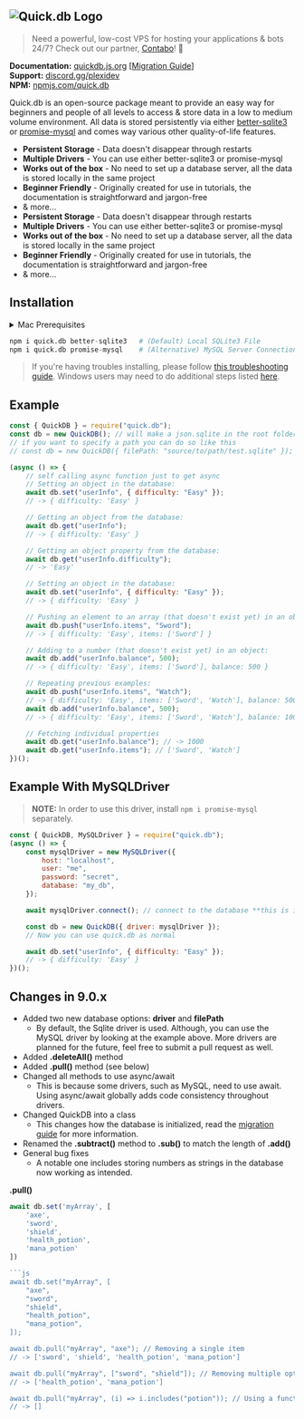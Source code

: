 ## ![Quick.db Logo](https://www.plexidev.org/quickdb.png)

> Need a powerful, low-cost VPS for hosting your applications & bots 24/7? Check out our partner, [Contabo](https://www.tkqlhce.com/click-8950879-15301134)! 🎉

**Documentation:** [quickdb.js.org](https://quickdb.js.org) [[Migration Guide](https://quickdb.js.org/overview/migration-guide)] <br>
**Support:** [discord.gg/plexidev](https://discord.gg/plexidev) <br>
**NPM:** [npmjs.com/quick.db](https://www.npmjs.com/package/quick.db)

Quick.db is an open-source package meant to provide an easy way for beginners and people of all levels to access & store data in a low to medium volume environment. All data is stored persistently via either [better-sqlite3](https://github.com/JoshuaWise/better-sqlite3) or [promise-mysql](https://www.npmjs.com/package/promise-mysql) and comes way various other quality-of-life features.

-   **Persistent Storage** - Data doesn't disappear through restarts
-   **Multiple Drivers** - You can use either better-sqlite3 or promise-mysql
-   **Works out of the box** - No need to set up a database server, all the data is stored locally in the same project
-   **Beginner Friendly** - Originally created for use in tutorials, the documentation is straightforward and jargon-free
-   & more...
-   **Persistent Storage** - Data doesn't disappear through restarts
-   **Multiple Drivers** - You can use either better-sqlite3 or promise-mysql
-   **Works out of the box** - No need to set up a database server, all the data is stored locally in the same project
-   **Beginner Friendly** - Originally created for use in tutorials, the documentation is straightforward and jargon-free
-   & more...

## Installation

<details>
<summary>Mac Prerequisites</summary>
<br>

```bash
1. Install XCode
2. Run `npm i -g node-gyp` in terminal
3. Run `node-gyp --python /path/to/python` in terminal
```

</details>

```python
npm i quick.db better-sqlite3   # (Default) Local SQLite3 File
npm i quick.db promise-mysql    # (Alternative) MySQL Server Connection
```

> If you're having troubles installing, please follow [this troubleshooting guide](https://github.com/JoshuaWise/better-sqlite3/blob/master/docs/troubleshooting.md).
> Windows users may need to do additional steps listed [here](https://github.com/JoshuaWise/better-sqlite3/blob/master/docs/troubleshooting.md).

## Example

```js
const { QuickDB } = require("quick.db");
const db = new QuickDB(); // will make a json.sqlite in the root folder
// if you want to specify a path you can do so like this
// const db = new QuickDB({ filePath: "source/to/path/test.sqlite" });

(async () => {
    // self calling async function just to get async
    // Setting an object in the database:
    await db.set("userInfo", { difficulty: "Easy" });
    // -> { difficulty: 'Easy' }

    // Getting an object from the database:
    await db.get("userInfo");
    // -> { difficulty: 'Easy' }

    // Getting an object property from the database:
    await db.get("userInfo.difficulty");
    // -> 'Easy'

    // Setting an object in the database:
    await db.set("userInfo", { difficulty: "Easy" });
    // -> { difficulty: 'Easy' }

    // Pushing an element to an array (that doesn't exist yet) in an object:
    await db.push("userInfo.items", "Sword");
    // -> { difficulty: 'Easy', items: ['Sword'] }

    // Adding to a number (that doesn't exist yet) in an object:
    await db.add("userInfo.balance", 500);
    // -> { difficulty: 'Easy', items: ['Sword'], balance: 500 }

    // Repeating previous examples:
    await db.push("userInfo.items", "Watch");
    // -> { difficulty: 'Easy', items: ['Sword', 'Watch'], balance: 500 }
    await db.add("userInfo.balance", 500);
    // -> { difficulty: 'Easy', items: ['Sword', 'Watch'], balance: 1000 }

    // Fetching individual properties
    await db.get("userInfo.balance"); // -> 1000
    await db.get("userInfo.items"); // ['Sword', 'Watch']
})();
```

## Example With MySQLDriver

> **NOTE:** In order to use this driver, install `npm i promise-mysql` separately.

```js
const { QuickDB, MySQLDriver } = require("quick.db");
(async () => {
    const mysqlDriver = new MySQLDriver({
        host: "localhost",
        user: "me",
        password: "secret",
        database: "my_db",
    });

    await mysqlDriver.connect(); // connect to the database **this is important**

    const db = new QuickDB({ driver: mysqlDriver });
    // Now you can use quick.db as normal

    await db.set("userInfo", { difficulty: "Easy" });
    // -> { difficulty: 'Easy' }
})();
```

## Changes in 9.0.x

-   Added two new database options: **driver** and **filePath**
    -   By default, the Sqlite driver is used. Although, you can use the MySQL driver by looking at the example above. More drivers are planned for the future, feel free to submit a pull request as well.
-   Added **.deleteAll()** method
-   Added **.pull()** method (see below)
-   Changed all methods to use async/await
    -   This is because some drivers, such as MySQL, need to use await. Using async/await globally adds code consistency throughout drivers.
-   Changed QuickDB into a class
    -   This changes how the database is initialized, read the [migration guide](https://quickdb.js.org/overview/migration-guide) for more information.
-   Renamed the **.subtract()** method to **.sub()** to match the length of **.add()**
-   General bug fixes
    -   A notable one includes storing numbers as strings in the database now working as intended.

**.pull()**

````js
await db.set('myArray', [
    'axe',
    'sword',
    'shield',
    'health_potion',
    'mana_potion'
])

```js
await db.set("myArray", [
    "axe",
    "sword",
    "shield",
    "health_potion",
    "mana_potion",
]);

await db.pull("myArray", "axe"); // Removing a single item
// -> ['sword', 'shield', 'health_potion', 'mana_potion']

await db.pull("myArray", ["sword", "shield"]); // Removing multiple options
// -> ['health_potion', 'mana_potion']

await db.pull("myArray", (i) => i.includes("potion")); // Using a function
// -> []
````
